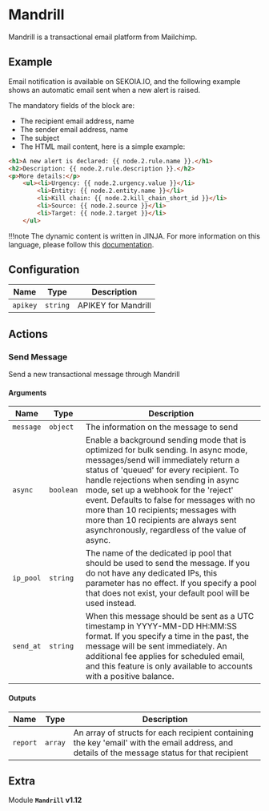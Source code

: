 # Mandrill

Mandrill is a transactional email platform from Mailchimp.

## Example

Email notification is available on SEKOIA.IO, and the following example shows an automatic email sent when a new alert is raised.

The mandatory fields of the block are:
- The recipient email address, name
- The sender email address, name
- The subject
- The HTML mail content, here is a simple example:

```HTML
<h1>A new alert is declared: {{ node.2.rule.name }}.</h1>
<h2>Description: {{ node.2.rule.description }}.</h2>
<p>More details:</p>
	<ul><li>Urgency: {{ node.2.urgency.value }}</li>
		<li>Entity: {{ node.2.entity.name }}</li>
	 	<li>Kill chain: {{ node.2.kill_chain_short_id }}</li>
	 	<li>Source: {{ node.2.source }}</li>
	 	<li>Target: {{ node.2.target }}</li>
 	</ul>
```

!!!note The dynamic content is written in JINJA. For more information on this language, please follow this [documentation](https://jinja.palletsprojects.com/en/2.10.x/templates/).


## Configuration

| Name      |  Type   |  Description  |
| --------- | ------- | --------------------------- |
| `apikey` | `string` | APIKEY for Mandrill |

## Actions

### Send Message

Send a new transactional message through Mandrill

#### Arguments

| Name      |  Type   |  Description  |
| --------- | ------- | --------------------------- |
| `message` | `object` | The information on the message to send |
| `async` | `boolean` | Enable a background sending mode that is optimized for bulk sending. In async mode, messages/send will immediately return a status of 'queued' for every recipient. To handle rejections when sending in async mode, set up a webhook for the 'reject' event. Defaults to false for messages with no more than 10 recipients; messages with more than 10 recipients are always sent asynchronously, regardless of the value of async. |
| `ip_pool` | `string` | The name of the dedicated ip pool that should be used to send the message. If you do not have any dedicated IPs, this parameter has no effect. If you specify a pool that does not exist, your default pool will be used instead. |
| `send_at` | `string` | When this message should be sent as a UTC timestamp in YYYY-MM-DD HH:MM:SS format. If you specify a time in the past, the message will be sent immediately. An additional fee applies for scheduled email, and this feature is only available to accounts with a positive balance. |


#### Outputs

| Name      |  Type   |  Description  |
| --------- | ------- | --------------------------- |
| `report` | `array` | An array of structs for each recipient containing the key 'email' with the email address, and details of the message status for that recipient |


## Extra

Module **`Mandrill` v1.12**

